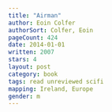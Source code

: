 ```yaml
---
title: "Airman"
author: Eoin Colfer
authorSort: Colfer, Eoin
pageCount: 424
date: 2014-01-01
written: 2007
stars: 4
layout: post
category: book
tags: read unreviewed scifi
mapping: Ireland, Europe
gender: m
---
```

